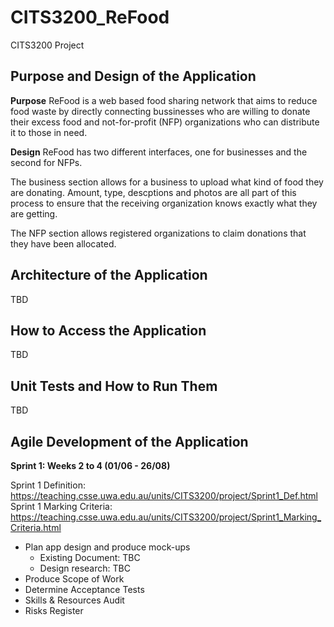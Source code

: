 # CITS3200_ReFood
CITS3200 Project

## Purpose and Design of the Application

**Purpose**
ReFood is a web based food sharing network that aims to reduce food waste by directly connecting bussinesses who are willing to donate their excess food and not-for-profit (NFP) organizations who can distribute it to those in need.

**Design**
ReFood has two different interfaces, one for businesses and the second for NFPs.

The business section allows for a business to upload what kind of food they are donating. Amount, type, descptions and photos are all part of this process to ensure that the receiving organization knows exactly what they are getting.

The NFP section allows registered organizations to claim donations that they have been allocated. 

## Architecture of the Application

TBD

## How to Access the Application

TBD

## Unit Tests and How to Run Them

TBD

## Agile Development of the Application

**Sprint 1: Weeks 2 to 4 (01/06 - 26/08)**

Sprint 1 Definition: https://teaching.csse.uwa.edu.au/units/CITS3200/project/Sprint1_Def.html
Sprint 1 Marking Criteria: https://teaching.csse.uwa.edu.au/units/CITS3200/project/Sprint1_Marking_Criteria.html

- Plan app design and produce mock-ups
  - Existing Document: TBC
  - Design research: TBC
- Produce Scope of Work 
- Determine Acceptance Tests
- Skills & Resources Audit
- Risks Register 
